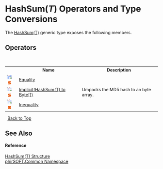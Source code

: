# HashSum(*T*) Operators and Type Conversions
 

The <a href="2ba12663-0b38-f3a5-8601-53777204340c">HashSum(T)</a> generic type exposes the following members.


## Operators
&nbsp;<table><tr><th></th><th>Name</th><th>Description</th></tr><tr><td>![Public operator](media/puboperator.gif "Public operator")![Static member](media/static.gif "Static member")</td><td><a href="eaf59ea2-0813-5f79-5821-5bdb90267432">Equality</a></td><td></td></tr><tr><td>![Public operator](media/puboperator.gif "Public operator")![Static member](media/static.gif "Static member")</td><td><a href="38306d79-2074-f376-eab4-baf16eb7e8f9">Implicit(HashSum(T) to Byte[])</a></td><td>
Umpacks the MD5 hash to an byte array.</td></tr><tr><td>![Public operator](media/puboperator.gif "Public operator")![Static member](media/static.gif "Static member")</td><td><a href="a72f6359-56f7-c5f4-b5ae-5d6a889d5aa6">Inequality</a></td><td></td></tr></table>&nbsp;
<a href="#hashsum(*t*)-operators-and-type-conversions">Back to Top</a>

## See Also


#### Reference
<a href="2ba12663-0b38-f3a5-8601-53777204340c">HashSum(T) Structure</a><br /><a href="e822f0a1-f524-76ce-c72d-9a62b8c4e673">phirSOFT.Common Namespace</a><br />
